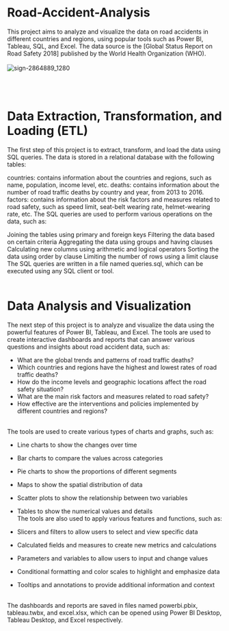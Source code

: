 # Road-Accident-Analysis
This project aims to analyze and visualize the data on road accidents in different countries and regions, using popular tools such as Power BI, Tableau, SQL, and Excel. The data source is the [Global Status Report on Road Safety 2018] published by the World Health Organization (WHO).<br><br>
![sign-2864889_1280](https://github.com/sherifRoshdy/Road-Accident-Analysis/assets/77529268/ffc812b1-447a-4f78-898b-5934bc3b279a)


<br><br>
# Data Extraction, Transformation, and Loading (ETL)
The first step of this project is to extract, transform, and load the data using SQL queries. The data is stored in a relational database with the following tables:

countries: contains information about the countries and regions, such as name, population, income level, etc.
deaths: contains information about the number of road traffic deaths by country and year, from 2013 to 2016.
factors: contains information about the risk factors and measures related to road safety, such as speed limit, seat-belt wearing rate, helmet-wearing rate, etc.
The SQL queries are used to perform various operations on the data, such as:

Joining the tables using primary and foreign keys
Filtering the data based on certain criteria
Aggregating the data using groups and having clauses
Calculating new columns using arithmetic and logical operators
Sorting the data using order by clause
Limiting the number of rows using a limit clause
The SQL queries are written in a file named queries.sql, which can be executed using any SQL client or tool.<br><br>

# Data Analysis and Visualization
The next step of this project is to analyze and visualize the data using the powerful features of Power BI, Tableau, and Excel. The tools are used to create interactive dashboards and reports that can answer various questions and insights about road accident data, such as:

* What are the global trends and patterns of road traffic deaths?
* Which countries and regions have the highest and lowest rates of road traffic deaths?
* How do the income levels and geographic locations affect the road safety situation?
* What are the main risk factors and measures related to road safety?
* How effective are the interventions and policies implemented by different countries and regions?
<br>
The tools are used to create various types of charts and graphs, such as:

* Line charts to show the changes over time
* Bar charts to compare the values across categories
* Pie charts to show the proportions of different segments
* Maps to show the spatial distribution of data
* Scatter plots to show the relationship between two variables
* Tables to show the numerical values and details<br>
The tools are also used to apply various features and functions, such as:

* Slicers and filters to allow users to select and view specific data
* Calculated fields and measures to create new metrics and calculations
* Parameters and variables to allow users to input and change values
* Conditional formatting and color scales to highlight and emphasize data
* Tooltips and annotations to provide additional information and context
<br><br>

<P>The dashboards and reports are saved in files named powerbi.pbix, tableau.twbx, and excel.xlsx, which can be opened using Power BI Desktop, Tableau Desktop, and Excel respectively.</P>

